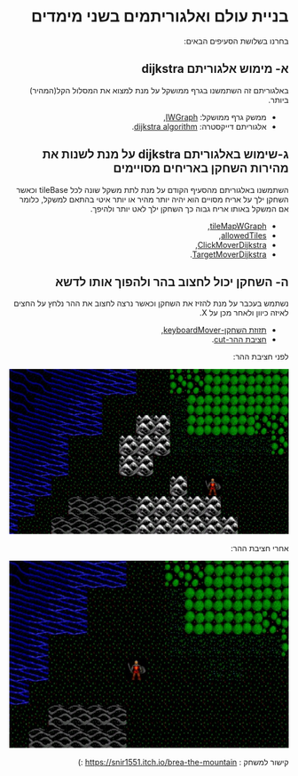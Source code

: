 <div lang="he" dir="rtl">

# בניית עולם ואלגוריתמים בשני מימדים      

בחרנו בשלושת הסעיפים הבאים:

## א- מימוש אלגוריתם dijkstra
באלגוריתם זה השתמשנו בגרף ממושקל על מנת למצוא את המסלול הקל(המהיר) ביותר.

* ממשק גרף ממושקל: [IWGraph](https://github.com/S-DevelopeGame/Ex4-Unity-Part1/blob/master/Assets/Scripts/New/Dijkstra/IWGraph.cs),
* אלגוריתם דייקסטרה: [dijkstra algorithm](https://github.com/S-DevelopeGame/Ex4-Unity-Part1/blob/master/Assets/Scripts/New/Dijkstra/Dijkstra.cs).

## ג-שימוש באלגוריתם dijkstra על מנת לשנות את מהירות השחקן באריחים מסויימים
השתמשנו באלגוריתם מהסעיף הקודם על מנת לתת משקל שונה לכל tileBase וכאשר השחקן ילך על אריח מסויים הוא יהיה יותר מהיר או יותר איטי בהתאם למשקל,
כלומר אם המשקל באותו אריח גבוה כך השחקן ילך לאט יותר ולהיפך.
* [tileMapWGraph](https://github.com/S-DevelopeGame/Ex4-Unity-Part1/blob/master/Assets/Scripts/New/Tile/TilemapWGraph.cs),
* [allowedTiles](https://github.com/S-DevelopeGame/Ex4-Unity-Part1/blob/master/Assets/Scripts/New/Tile/AllowedTilesW.cs),
* [ClickMoverDijkstra](https://github.com/S-DevelopeGame/Ex4-Unity-Part1/blob/master/Assets/Scripts/New/Player/ClickMoverDijkstra.cs),
* [TargetMoverDijkstra](https://github.com/S-DevelopeGame/Ex4-Unity-Part1/blob/master/Assets/Scripts/New/Player/TargetMoverDijkstra.cs).

## ה- השחקן יכול לחצוב בהר ולהפוך אותו לדשא
נשתמש בעכבר על מנת להזיז את השחקן וכאשר נרצה לחצוב את ההר נלחץ על החצים לאיזה כיוון ולאחר מכן על X.
* [תזוזת השחקן-keyboardMover](https://github.com/S-DevelopeGame/Ex4-Unity-Part1/blob/master/Assets/Scripts/New2/Player/KeyboardMover1.cs),
* [חציבת ההר-cut](https://github.com/S-DevelopeGame/Ex4-Unity-Part1/blob/master/Assets/Scripts/New2/Player/KeyboardMoverCut.cs).

לפני חציבת ההר:

![alt text](https://github.com/S-DevelopeGame/Ex4-Unity-Part1/blob/master/Assets/before.jpeg)

אחרי חציבת ההר:

![alt text](https://github.com/S-DevelopeGame/Ex4-Unity-Part1/blob/master/Assets/after.jpeg)

קישור למשחק : https://snir1551.itch.io/brea-the-mountain :)

</div>
